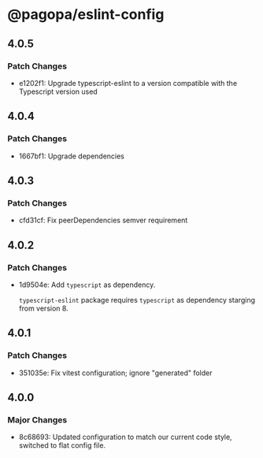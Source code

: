 # @pagopa/eslint-config

## 4.0.5

### Patch Changes

- e1202f1: Upgrade typescript-eslint to a version compatible with the Typescript version used

## 4.0.4

### Patch Changes

- 1667bf1: Upgrade dependencies

## 4.0.3

### Patch Changes

- cfd31cf: Fix peerDependencies semver requirement

## 4.0.2

### Patch Changes

- 1d9504e: Add `typescript` as dependency.

  `typescript-eslint` package requires `typescript` as dependency starging from version 8.

## 4.0.1

### Patch Changes

- 351035e: Fix vitest configuration; ignore "generated" folder

## 4.0.0

### Major Changes

- 8c68693: Updated configuration to match our current code style, switched to flat config file.
